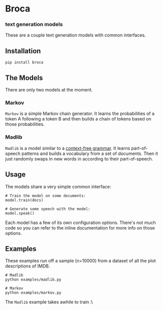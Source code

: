 # Broca
### text generation models

These are a couple text generation models with common interfaces.


## Installation

    pip install broca


## The Models
There are only two models at the moment.

### Markov
`Markov` is a simple Markov chain generator. It learns the probabilities of a token A
following a token B and then builds a chain of tokens based on those probabilities.

### Madlib
`Madlib` is a model similar to a [context-free grammar](http://www.rednoise.org/pdal/index.php?n=Main.Grammars).
It learns part-of-speech patterns and builds a vocabulary from a set of documents. Then
it just randomly swaps in new words in according to their part-of-speech.


## Usage
The models share a very simple common interface:

    # Train the model on some documents:
    model.train(docs)

    # Generate some speech with the model:
    model.speak()

Each model has a few of its own configuration options. There's not much code so you can
refer to the inline documentation for more info on those options.


## Examples
These examples run off a sample (n=10000) from a dataset of all the plot descriptions of IMDB.

    # Madlib
    python examples/madlib.py

    # Markov
    python examples/markov.py

The `Madlib` example takes awhile to train :\
